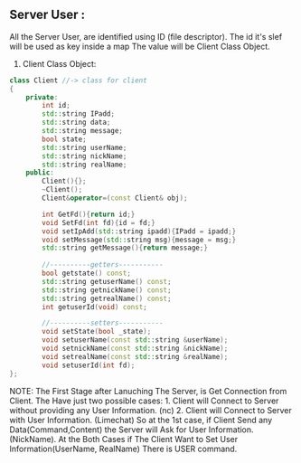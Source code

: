 

## Server User :

All the Server User, are identified using ID (file descriptor). The id it's slef will be used as key inside a map 
The value will be Client Class Object.

1. Client Class Object:

```hpp
class Client //-> class for client
{
	private:
	    int id;
	    std::string IPadd;
	    std::string data;
	    std::string message;
		bool state;
		std::string userName;
		std::string nickName;
		std::string realName;
	public:
	    Client(){};
		~Client();
		Client&operator=(const Client& obj);

	    int GetFd(){return id;}
	    void SetFd(int fd){id = fd;}
	    void setIpAdd(std::string ipadd){IPadd = ipadd;}
	    void setMessage(std::string msg){message = msg;}
	    std::string getMessage(){return message;}
				
		//----------getters-----------
		bool getstate() const;
		std::string getuserName() const;
		std::string getnickName() const;
		std::string getrealName() const;
		int getuserId(void) const;

		//----------setters-----------
		void setState(bool _state);
		void setuserName(const std::string &userName);
		void setnickName(const std::string &nickName);
		void setrealName(const std::string &realName);
		void setuserId(int fd);
};
```

NOTE: The First Stage after Lanuching The Server, is Get Connection from Client. The Have just two possible cases:
	1. Client will Connect to Server without providing any User Information. (nc) 
	2. Client will Connect to Server with User Information. (Limechat)
So at the 1st case, if Client Send any Data(Command,Content) the Server will Ask for User Information. (NickName). 
At the Both Cases if The Client Want to Set User Information(UserName, RealName) There is USER command.


